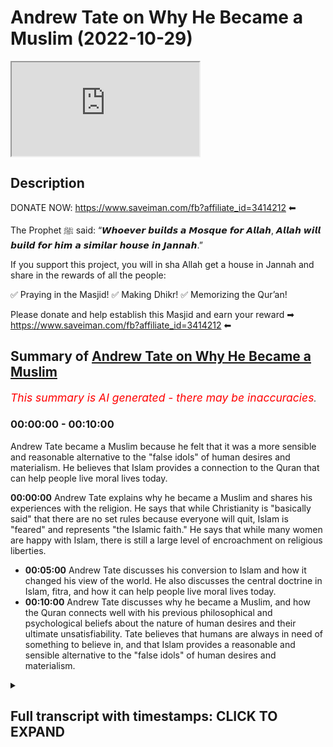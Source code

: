 # Andrew Tate on Why He Became a Muslim (2022-10-29)

<iframe loading='lazy' allow='autoplay' src='https://www.youtube.com/embed/Ysv3GE3-kpc'></iframe>

## Description

DONATE NOW: https://www.saveiman.com/fb?affiliate_id=3414212 ⬅

The Prophet ﷺ said: “𝙒𝙝𝙤𝙚𝙫𝙚𝙧 𝙗𝙪𝙞𝙡𝙙𝙨 𝙖 𝙈𝙤𝙨𝙦𝙪𝙚 𝙛𝙤𝙧 𝘼𝙡𝙡𝙖𝙝, 𝘼𝙡𝙡𝙖𝙝 𝙬𝙞𝙡𝙡 𝙗𝙪𝙞𝙡𝙙 𝙛𝙤𝙧 𝙝𝙞𝙢 𝙖 𝙨𝙞𝙢𝙞𝙡𝙖𝙧 𝙝𝙤𝙪𝙨𝙚 𝙞𝙣 𝙅𝙖𝙣𝙣𝙖𝙝.”

If you support this project, you will in sha Allah get a house in Jannah and share in the rewards of all the people:

✅ Praying in the Masjid!
✅ Making Dhikr!
✅ Memorizing the Qur’an!

Please donate and help establish this Masjid and earn your reward ➡ https://www.saveiman.com/fb?affiliate_id=3414212 ⬅

## Summary of [Andrew Tate on Why He Became a Muslim](https://www.youtube.com/watch?v=Ysv3GE3-kpc)


*<span style="color:red; font-size:125%">This summary is AI generated - there may be inaccuracies</span>. [](/)*

### <a onclick="modifyYTiframeseektime('0')">00:00:00</a> - <a onclick="modifyYTiframeseektime('600')">00:10:00</a>

Andrew Tate became a Muslim because he felt that it was a more sensible and reasonable alternative to the "false idols" of human desires and materialism. He believes that Islam provides a connection to the Quran that can help people live moral lives today.

**<a onclick="modifyYTiframeseektime('0')">00:00:00</a>** Andrew Tate explains why he became a Muslim and shares his experiences with the religion. He says that while Christianity is "basically said" that there are no set rules because everyone will quit, Islam is "feared" and represents "the Islamic faith." He says that while many women are happy with Islam, there is still a large level of encroachment on religious liberties.
* **<a onclick="modifyYTiframeseektime('300')">00:05:00</a>**  Andrew Tate discusses his conversion to Islam and how it changed his view of the world. He also discusses the central doctrine in Islam, fitra, and how it can help people live moral lives today.
* **<a onclick="modifyYTiframeseektime('600')">00:10:00</a>**  Andrew Tate discusses why he became a Muslim, and how the Quran connects well with his previous philosophical and psychological beliefs about the nature of human desires and their ultimate unsatisfiability. Tate believes that humans are always in need of something to believe in, and that Islam provides a reasonable and sensible alternative to the "false idols" of human desires and materialism.

<details><summary><h2>Full transcript with timestamps: CLICK TO EXPAND</h2></summary>

<a onclick="modifyYTiframeseektime('0')">0:00:00</a> your brothers and sisters in the slum  
<a onclick="modifyYTiframeseektime('2')">0:00:02</a> net from Norway are establishing a  
<a onclick="modifyYTiframeseektime('4')">0:00:04</a> Masjid a dawah center this Center this  
<a onclick="modifyYTiframeseektime('8')">0:00:08</a> Masjid this educational institution will  
<a onclick="modifyYTiframeseektime('10')">0:00:10</a> act like a beacon of light calling the  
<a onclick="modifyYTiframeseektime('14')">0:00:14</a> Muslims in Norway back to the essence of  
<a onclick="modifyYTiframeseektime('16')">0:00:16</a> Islam so give generously and Allah  
<a onclick="modifyYTiframeseektime('18')">0:00:18</a> azzawajal will give you even I wanted to  
<a onclick="modifyYTiframeseektime('21')">0:00:21</a> ask you now because this is the Hot  
<a onclick="modifyYTiframeseektime('22')">0:00:22</a> Topic especially in the Muslim Community  
<a onclick="modifyYTiframeseektime('23')">0:00:23</a> about your conversion yeah so tell us  
<a onclick="modifyYTiframeseektime('27')">0:00:27</a> the story like what happened exactly  
<a onclick="modifyYTiframeseektime('28')">0:00:28</a> well I think a lot of people have been  
<a onclick="modifyYTiframeseektime('30')">0:00:30</a> following me for a while understand that  
<a onclick="modifyYTiframeseektime('31')">0:00:31</a> I've been very respectful of Islam for a  
<a onclick="modifyYTiframeseektime('33')">0:00:33</a> long time I was born in a Christian  
<a onclick="modifyYTiframeseektime('35')">0:00:35</a> country I was raised as a Christian and  
<a onclick="modifyYTiframeseektime('37')">0:00:37</a> I've always been very respectful of  
<a onclick="modifyYTiframeseektime('39')">0:00:39</a> Islam and it's become more and more  
<a onclick="modifyYTiframeseektime('41')">0:00:41</a> obvious to me and and more and more  
<a onclick="modifyYTiframeseektime('43')">0:00:43</a> pertinent that Islam is the last  
<a onclick="modifyYTiframeseektime('45')">0:00:45</a> religion on the planet when I talk about  
<a onclick="modifyYTiframeseektime('48')">0:00:48</a> Islam because I'm new to it yeah I I'm a  
<a onclick="modifyYTiframeseektime('52')">0:00:52</a> little bit careful right because I'm new  
<a onclick="modifyYTiframeseektime('53')">0:00:53</a> to it I'm certainly not a scholar  
<a onclick="modifyYTiframeseektime('55')">0:00:55</a> there's so much I need to learn I know  
<a onclick="modifyYTiframeseektime('56')">0:00:56</a> I'm on a Learning Journey I'm not here  
<a onclick="modifyYTiframeseektime('58')">0:00:58</a> to sit here and talk scripture I don't  
<a onclick="modifyYTiframeseektime('60')">0:01:00</a> know those things yet I'm here to learn  
<a onclick="modifyYTiframeseektime('61')">0:01:01</a> but we're here at your assistance thank  
<a onclick="modifyYTiframeseektime('64')">0:01:04</a> you brother thank you thank you but um  
<a onclick="modifyYTiframeseektime('66')">0:01:06</a> it's just for me it feels like the last  
<a onclick="modifyYTiframeseektime('68')">0:01:08</a> religion on Earth I feel like there's no  
<a onclick="modifyYTiframeseektime('70')">0:01:10</a> other religion people say to me why did  
<a onclick="modifyYTiframeseektime('72')">0:01:12</a> you convert and I said I don't really  
<a onclick="modifyYTiframeseektime('73')">0:01:13</a> feel it as a conversion I it's almost  
<a onclick="modifyYTiframeseektime('75')">0:01:15</a> like I knew Gog was real and now I've  
<a onclick="modifyYTiframeseektime('76')">0:01:16</a> become religious and they say oh you're  
<a onclick="modifyYTiframeseektime('78')">0:01:18</a> religious before I was like religious  
<a onclick="modifyYTiframeseektime('79')">0:01:19</a> before how Christian what does Christian  
<a onclick="modifyYTiframeseektime('81')">0:01:21</a> mean like who's not a Christian you go  
<a onclick="modifyYTiframeseektime('84')">0:01:24</a> to Christian nations and everyone says  
<a onclick="modifyYTiframeseektime('85')">0:01:25</a> they're a Christian look how they live  
<a onclick="modifyYTiframeseektime('86')">0:01:26</a> their lives go into the average church  
<a onclick="modifyYTiframeseektime('88')">0:01:28</a> is anyone actually fearful of God  
<a onclick="modifyYTiframeseektime('89')">0:01:29</a> anybody no the girls are out on Saturday  
<a onclick="modifyYTiframeseektime('92')">0:01:32</a> night drinking and they turn up to  
<a onclick="modifyYTiframeseektime('93')">0:01:33</a> church because their parents made them  
<a onclick="modifyYTiframeseektime('94')">0:01:34</a> but there's there's no substance to the  
<a onclick="modifyYTiframeseektime('96')">0:01:36</a> religion and also  
<a onclick="modifyYTiframeseektime('98')">0:01:38</a> Islam very closely reflects my personal  
<a onclick="modifyYTiframeseektime('101')">0:01:41</a> beliefs I through my personal life I've  
<a onclick="modifyYTiframeseektime('103')">0:01:43</a> learned that if you don't have standards  
<a onclick="modifyYTiframeseektime('105')">0:01:45</a> and you're not a strong person who's  
<a onclick="modifyYTiframeseektime('106')">0:01:46</a> prepared to defend his ideas you will be  
<a onclick="modifyYTiframeseektime('108')">0:01:48</a> crushed yes and we look at most  
<a onclick="modifyYTiframeseektime('110')">0:01:50</a> religions in the world today which are  
<a onclick="modifyYTiframeseektime('112')">0:01:52</a> not prepared to defend their ideas  
<a onclick="modifyYTiframeseektime('113')">0:01:53</a> what's happened to them they're just  
<a onclick="modifyYTiframeseektime('114')">0:01:54</a> getting crushed and now we have  
<a onclick="modifyYTiframeseektime('115')">0:01:55</a> Christianity as an idea which is  
<a onclick="modifyYTiframeseektime('118')">0:01:58</a> basically said well we can't set any  
<a onclick="modifyYTiframeseektime('120')">0:02:00</a> firm rules because everyone will just  
<a onclick="modifyYTiframeseektime('121')">0:02:01</a> quit so instead let's make it so easy to  
<a onclick="modifyYTiframeseektime('124')">0:02:04</a> be a Christian that nobody has to put  
<a onclick="modifyYTiframeseektime('125')">0:02:05</a> any effort in and then accept everybody  
<a onclick="modifyYTiframeseektime('127')">0:02:07</a> no matter what and hopefully we can keep  
<a onclick="modifyYTiframeseektime('129')">0:02:09</a> the church doors open that's not that's  
<a onclick="modifyYTiframeseektime('132')">0:02:12</a> not God to me you know God to me is is  
<a onclick="modifyYTiframeseektime('134')">0:02:14</a> strong God to me is something to be  
<a onclick="modifyYTiframeseektime('136')">0:02:16</a> feared God to me something someone that  
<a onclick="modifyYTiframeseektime('138')">0:02:18</a> people are afraid to mock yeah God to me  
<a onclick="modifyYTiframeseektime('140')">0:02:20</a> is someone that you have to go out of  
<a onclick="modifyYTiframeseektime('142')">0:02:22</a> your way to prove something to God to me  
<a onclick="modifyYTiframeseektime('145')">0:02:25</a> has red lines like God to me represents  
<a onclick="modifyYTiframeseektime('148')">0:02:28</a> the Islamic faith the Christian God to  
<a onclick="modifyYTiframeseektime('149')">0:02:29</a> me I don't see God I can't explain I  
<a onclick="modifyYTiframeseektime('151')">0:02:31</a> don't see anything there so to me it was  
<a onclick="modifyYTiframeseektime('154')">0:02:34</a> it was the only logical choice in the  
<a onclick="modifyYTiframeseektime('156')">0:02:36</a> end I mean many as you're saying this  
<a onclick="modifyYTiframeseektime('158')">0:02:38</a> I'm sure many people are like ecstatic  
<a onclick="modifyYTiframeseektime('160')">0:02:40</a> and extremely happy it's a great it's a  
<a onclick="modifyYTiframeseektime('163')">0:02:43</a> great thing for everyone honestly  
<a onclick="modifyYTiframeseektime('163')">0:02:43</a> because you know just anyone coming into  
<a onclick="modifyYTiframeseektime('167')">0:02:47</a> Islam is is you know the prophet is  
<a onclick="modifyYTiframeseektime('169')">0:02:49</a> better than the world and everything in  
<a onclick="modifyYTiframeseektime('170')">0:02:50</a> it yeah but imagine now somebody of  
<a onclick="modifyYTiframeseektime('173')">0:02:53</a> major influence I mean you're the most  
<a onclick="modifyYTiframeseektime('175')">0:02:55</a> Googled person on the planet I'm not  
<a onclick="modifyYTiframeseektime('176')">0:02:56</a> sure if you're still yeah I think Putin  
<a onclick="modifyYTiframeseektime('179')">0:02:59</a> might have beat me as of last week but I  
<a onclick="modifyYTiframeseektime('181')">0:03:01</a> think it's between me and Putin at the  
<a onclick="modifyYTiframeseektime('182')">0:03:02</a> moment but I don't want to lose to Putin  
<a onclick="modifyYTiframeseektime('184')">0:03:04</a> look Putin's the Big G I don't want more  
<a onclick="modifyYTiframeseektime('185')">0:03:05</a> enemies like it's fine Vladimir you can  
<a onclick="modifyYTiframeseektime('187')">0:03:07</a> have it I never thought I'd hear you  
<a onclick="modifyYTiframeseektime('189')">0:03:09</a> saying that statement yeah put wouldn't  
<a onclick="modifyYTiframeseektime('191')">0:03:11</a> beat me last year right yeah I think  
<a onclick="modifyYTiframeseektime('193')">0:03:13</a> we're just something the most Google but  
<a onclick="modifyYTiframeseektime('195')">0:03:15</a> no no it's definitely something  
<a onclick="modifyYTiframeseektime('196')">0:03:16</a> beautiful and a lot of people have you  
<a onclick="modifyYTiframeseektime('199')">0:03:19</a> know you'll be surprised at how many  
<a onclick="modifyYTiframeseektime('200')">0:03:20</a> women as well like because obviously the  
<a onclick="modifyYTiframeseektime('201')">0:03:21</a> the accusations of misogynist you know  
<a onclick="modifyYTiframeseektime('204')">0:03:24</a> but but a lot of women handle Allah  
<a onclick="modifyYTiframeseektime('206')">0:03:26</a> especially in the Muslim World they  
<a onclick="modifyYTiframeseektime('207')">0:03:27</a> absolutely happy in fact let me tell you  
<a onclick="modifyYTiframeseektime('208')">0:03:28</a> a story just before I came here today  
<a onclick="modifyYTiframeseektime('210')">0:03:30</a> one um one particular woman I can't  
<a onclick="modifyYTiframeseektime('213')">0:03:33</a> remember her identity but she's working  
<a onclick="modifyYTiframeseektime('214')">0:03:34</a> as a school teacher yep in London and  
<a onclick="modifyYTiframeseektime('217')">0:03:37</a> actually my friend told me that she was  
<a onclick="modifyYTiframeseektime('220')">0:03:40</a> kicked out of school because they had  
<a onclick="modifyYTiframeseektime('222')">0:03:42</a> this campaign against you in the schools  
<a onclick="modifyYTiframeseektime('224')">0:03:44</a> I'm not sure if you're aware of it yeah  
<a onclick="modifyYTiframeseektime('225')">0:03:45</a> this was part of the cancellation I  
<a onclick="modifyYTiframeseektime('227')">0:03:47</a> didn't know about this yeah so in in  
<a onclick="modifyYTiframeseektime('228')">0:03:48</a> British schools they said you know if  
<a onclick="modifyYTiframeseektime('230')">0:03:50</a> you say anything good about if you if  
<a onclick="modifyYTiframeseektime('231')">0:03:51</a> you say anything good about this person  
<a onclick="modifyYTiframeseektime('233')">0:03:53</a> or you have to be reported or prevented  
<a onclick="modifyYTiframeseektime('235')">0:03:55</a> and if you say anything you know you  
<a onclick="modifyYTiframeseektime('237')">0:03:57</a> have to kind of combat his extremism or  
<a onclick="modifyYTiframeseektime('240')">0:04:00</a> whatever it may be right so she because  
<a onclick="modifyYTiframeseektime('242')">0:04:02</a> when you became Muslim she abstained  
<a onclick="modifyYTiframeseektime('244')">0:04:04</a> from doing that she said I can't really  
<a onclick="modifyYTiframeseektime('245')">0:04:05</a> do that because you know Islamic clause  
<a onclick="modifyYTiframeseektime('247')">0:04:07</a> and it's it's backbiting and he's got  
<a onclick="modifyYTiframeseektime('249')">0:04:09</a> honor and Islam and so on and  
<a onclick="modifyYTiframeseektime('251')">0:04:11</a> unfortunately they fired her from that  
<a onclick="modifyYTiframeseektime('252')">0:04:12</a> from the position wow so you can see  
<a onclick="modifyYTiframeseektime('254')">0:04:14</a> that this is the level of encroachment  
<a onclick="modifyYTiframeseektime('256')">0:04:16</a> we're talking about here so and this  
<a onclick="modifyYTiframeseektime('258')">0:04:18</a> shows you that the level of fraternity  
<a onclick="modifyYTiframeseektime('260')">0:04:20</a> that exists and not only the fact that  
<a onclick="modifyYTiframeseektime('262')">0:04:22</a> you know when you're looking at Old  
<a onclick="modifyYTiframeseektime('263')">0:04:23</a> Twitter or whatever Twitter or whatever  
<a onclick="modifyYTiframeseektime('265')">0:04:25</a> social media it's not a representation  
<a onclick="modifyYTiframeseektime('267')">0:04:27</a> of what's really happening of course of  
<a onclick="modifyYTiframeseektime('268')">0:04:28</a> course and I I mean that's that's crazy  
<a onclick="modifyYTiframeseektime('270')">0:04:30</a> to hear and what's most crazy is  
<a onclick="modifyYTiframeseektime('273')">0:04:33</a> yeah the the fervor behind this idea  
<a onclick="modifyYTiframeseektime('276')">0:04:36</a> that I'm somehow extremist is truly it's  
<a onclick="modifyYTiframeseektime('279')">0:04:39</a> truly clown world like I've sat as a  
<a onclick="modifyYTiframeseektime('281')">0:04:41</a> professional and and analyzed my content  
<a onclick="modifyYTiframeseektime('283')">0:04:43</a> and understood which things can be taken  
<a onclick="modifyYTiframeseektime('285')">0:04:45</a> out of context and which things were  
<a onclick="modifyYTiframeseektime('286')">0:04:46</a> said in a way perhaps they wouldn't  
<a onclick="modifyYTiframeseektime('287')">0:04:47</a> shouldn't have been said before I was  
<a onclick="modifyYTiframeseektime('289')">0:04:49</a> massively famous but we have to sit here  
<a onclick="modifyYTiframeseektime('291')">0:04:51</a> and understand that if you take anybody  
<a onclick="modifyYTiframeseektime('293')">0:04:53</a> on the planet and give them seven years  
<a onclick="modifyYTiframeseektime('294')">0:04:54</a> of YouTube and then they decide and they  
<a onclick="modifyYTiframeseektime('296')">0:04:56</a> blow up big you're gonna be able to find  
<a onclick="modifyYTiframeseektime('298')">0:04:58</a> 30 to 45 seconds of clip across all  
<a onclick="modifyYTiframeseektime('300')">0:05:00</a> those years that could be taken out of  
<a onclick="modifyYTiframeseektime('301')">0:05:01</a> context right yeah and and and and it's  
<a onclick="modifyYTiframeseektime('304')">0:05:04</a> truly crazy because they sit and say oh  
<a onclick="modifyYTiframeseektime('306')">0:05:06</a> yeah but you know the young boys are  
<a onclick="modifyYTiframeseektime('307')">0:05:07</a> watching your stuff and they don't truly  
<a onclick="modifyYTiframeseektime('309')">0:05:09</a> understand all of it and it there's  
<a onclick="modifyYTiframeseektime('311')">0:05:11</a> Nuance that's missing and my argument is  
<a onclick="modifyYTiframeseektime('313')">0:05:13</a> very simple my argument is well one  
<a onclick="modifyYTiframeseektime('315')">0:05:15</a> you're taking small Clips out of context  
<a onclick="modifyYTiframeseektime('316')">0:05:16</a> and two there's not a single piece of  
<a onclick="modifyYTiframeseektime('318')">0:05:18</a> content on the internet that 14 year old  
<a onclick="modifyYTiframeseektime('320')">0:05:20</a> boy can't misunderstand name somebody  
<a onclick="modifyYTiframeseektime('322')">0:05:22</a> name someone who's producing content on  
<a onclick="modifyYTiframeseektime('324')">0:05:24</a> the internet that you would be 100 happy  
<a onclick="modifyYTiframeseektime('325')">0:05:25</a> for a 14 year old drill artists and so  
<a onclick="modifyYTiframeseektime('328')">0:05:28</a> they say that I mean I live in an area  
<a onclick="modifyYTiframeseektime('329')">0:05:29</a> this I'm not going to mention the names  
<a onclick="modifyYTiframeseektime('330')">0:05:30</a> of the artist but they're talking about  
<a onclick="modifyYTiframeseektime('332')">0:05:32</a> going to this person's house and killing  
<a onclick="modifyYTiframeseektime('333')">0:05:33</a> it and killing him in the middle of a  
<a onclick="modifyYTiframeseektime('334')">0:05:34</a> life crime epidemic yeah we have little  
<a onclick="modifyYTiframeseektime('336')">0:05:36</a> Nas twerking on having sex with level in  
<a onclick="modifyYTiframeseektime('339')">0:05:39</a> his music videos like we're gonna sit  
<a onclick="modifyYTiframeseektime('340')">0:05:40</a> here and talk about how children can be  
<a onclick="modifyYTiframeseektime('343')">0:05:43</a> impressionable young children and I'm  
<a onclick="modifyYTiframeseektime('345')">0:05:45</a> sitting there saying there's no way I'm  
<a onclick="modifyYTiframeseektime('346')">0:05:46</a> the worst person that's not why they're  
<a onclick="modifyYTiframeseektime('348')">0:05:48</a> deleting me the difference for them is  
<a onclick="modifyYTiframeseektime('349')">0:05:49</a> as you've mentioned on those on those  
<a onclick="modifyYTiframeseektime('351')">0:05:51</a> fronts it doesn't matter to them because  
<a onclick="modifyYTiframeseektime('353')">0:05:53</a> it's like okay they're consuming our  
<a onclick="modifyYTiframeseektime('355')">0:05:55</a> hedonistic products or whatever it is  
<a onclick="modifyYTiframeseektime('356')">0:05:56</a> that doesn't change their world view  
<a onclick="modifyYTiframeseektime('358')">0:05:58</a> whereas what you're saying is  
<a onclick="modifyYTiframeseektime('360')">0:06:00</a> ideological now you're you're  
<a onclick="modifyYTiframeseektime('362')">0:06:02</a> challenging the status quo of the LW of  
<a onclick="modifyYTiframeseektime('365')">0:06:05</a> the liberal world order your challenging  
<a onclick="modifyYTiframeseektime('367')">0:06:07</a> second wave feministic Notions you are  
<a onclick="modifyYTiframeseektime('368')">0:06:08</a> challenging some liberal Notions you're  
<a onclick="modifyYTiframeseektime('370')">0:06:10</a> challenging ideas commonplace ideas of  
<a onclick="modifyYTiframeseektime('373')">0:06:13</a> of Tolerance and George Orwell said it  
<a onclick="modifyYTiframeseektime('375')">0:06:15</a> very well he said that the more a  
<a onclick="modifyYTiframeseektime('378')">0:06:18</a> society moves away from the truth the  
<a onclick="modifyYTiframeseektime('380')">0:06:20</a> more it hates people who speak it  
<a onclick="modifyYTiframeseektime('381')">0:06:21</a> absolutely and and you're and you're  
<a onclick="modifyYTiframeseektime('383')">0:06:23</a> right and I think even the basic things  
<a onclick="modifyYTiframeseektime('385')">0:06:25</a> I teach because some people have said to  
<a onclick="modifyYTiframeseektime('386')">0:06:26</a> me Andrew all you teach about is  
<a onclick="modifyYTiframeseektime('387')">0:06:27</a> personal responsibility motivation  
<a onclick="modifyYTiframeseektime('389')">0:06:29</a> working hard getting up and doing the  
<a onclick="modifyYTiframeseektime('391')">0:06:31</a> right thing I said that's the absolute  
<a onclick="modifyYTiframeseektime('393')">0:06:33</a> those are the things they're most afraid  
<a onclick="modifyYTiframeseektime('394')">0:06:34</a> of if you teach people to have standards  
<a onclick="modifyYTiframeseektime('397')">0:06:37</a> for themselves and to be morally really  
<a onclick="modifyYTiframeseektime('399')">0:06:39</a> strong people and to know right from  
<a onclick="modifyYTiframeseektime('400')">0:06:40</a> wrong then they can't brainwash you so  
<a onclick="modifyYTiframeseektime('402')">0:06:42</a> that's what they're most afraid of  
<a onclick="modifyYTiframeseektime('403')">0:06:43</a> they're most afraid of young men who men  
<a onclick="modifyYTiframeseektime('405')">0:06:45</a> looking up and going no no I don't  
<a onclick="modifyYTiframeseektime('406')">0:06:46</a> believe that  
<a onclick="modifyYTiframeseektime('408')">0:06:48</a> no I don't believe it I don't want to  
<a onclick="modifyYTiframeseektime('409')">0:06:49</a> and I want to go do this I want to go to  
<a onclick="modifyYTiframeseektime('411')">0:06:51</a> the gym and be strong or I want to  
<a onclick="modifyYTiframeseektime('412')">0:06:52</a> believe X or I want to be a moral person  
<a onclick="modifyYTiframeseektime('414')">0:06:54</a> they genuinely have a problem with  
<a onclick="modifyYTiframeseektime('417')">0:06:57</a> Baseline morality yes you understand  
<a onclick="modifyYTiframeseektime('419')">0:06:59</a> when some people recognize when I  
<a onclick="modifyYTiframeseektime('422')">0:07:02</a> convert to Islam that there was a time I  
<a onclick="modifyYTiframeseektime('423')">0:07:03</a> was an atheist there was a time when I  
<a onclick="modifyYTiframeseektime('425')">0:07:05</a> was atheistic and the reason I am now so  
<a onclick="modifyYTiframeseektime('427')">0:07:07</a> absolutely certain that God is real is  
<a onclick="modifyYTiframeseektime('429')">0:07:09</a> because I've seen evil I've seen shaytan  
<a onclick="modifyYTiframeseektime('432')">0:07:12</a> I've seen it when you see enough evil  
<a onclick="modifyYTiframeseektime('434')">0:07:14</a> you realize that there must be an equal  
<a onclick="modifyYTiframeseektime('435')">0:07:15</a> and opposite force and there are people  
<a onclick="modifyYTiframeseektime('437')">0:07:17</a> out there in the world today doing the  
<a onclick="modifyYTiframeseektime('438')">0:07:18</a> work of the devil genuine demons who are  
<a onclick="modifyYTiframeseektime('440')">0:07:20</a> trying to destroy the Baseline morality  
<a onclick="modifyYTiframeseektime('442')">0:07:22</a> that's inside of all of us we're all  
<a onclick="modifyYTiframeseektime('444')">0:07:24</a> born with some kind of morality and  
<a onclick="modifyYTiframeseektime('445')">0:07:25</a> they're trying to destroy it and that's  
<a onclick="modifyYTiframeseektime('447')">0:07:27</a> exactly the Islamic understanding that  
<a onclick="modifyYTiframeseektime('448')">0:07:28</a> we believe that you're born with  
<a onclick="modifyYTiframeseektime('450')">0:07:30</a> something called fitra which is the  
<a onclick="modifyYTiframeseektime('451')">0:07:31</a> initial goodness you're born with an  
<a onclick="modifyYTiframeseektime('454')">0:07:34</a> innate belief receptivity to believe in  
<a onclick="modifyYTiframeseektime('457')">0:07:37</a> one God and then that is corrupted in  
<a onclick="modifyYTiframeseektime('460')">0:07:40</a> fact there's a prophet Hadith of the  
<a onclick="modifyYTiframeseektime('462')">0:07:42</a> Prophet where he says  
<a onclick="modifyYTiframeseektime('465')">0:07:45</a> every born child is born upon this  
<a onclick="modifyYTiframeseektime('467')">0:07:47</a> initial goodness  
<a onclick="modifyYTiframeseektime('472')">0:07:52</a> and then his father and mother or his  
<a onclick="modifyYTiframeseektime('475')">0:07:55</a> parents they socialize him into you know  
<a onclick="modifyYTiframeseektime('478')">0:07:58</a> Christianity Judas and magism so the  
<a onclick="modifyYTiframeseektime('481')">0:08:01</a> idea is that everyone is born with this  
<a onclick="modifyYTiframeseektime('482')">0:08:02</a> initial uh goodness and this initial uh  
<a onclick="modifyYTiframeseektime('486')">0:08:06</a> will or want to believe in God one God  
<a onclick="modifyYTiframeseektime('488')">0:08:08</a> and then as you mentioned I mean it's  
<a onclick="modifyYTiframeseektime('490')">0:08:10</a> what you're mentioning here is really is  
<a onclick="modifyYTiframeseektime('492')">0:08:12</a> profound because you're you're  
<a onclick="modifyYTiframeseektime('493')">0:08:13</a> mentioning a central Doctrine in Islam  
<a onclick="modifyYTiframeseektime('495')">0:08:15</a> but but it's and and this is why perhaps  
<a onclick="modifyYTiframeseektime('498')">0:08:18</a> I found God the way I did because I  
<a onclick="modifyYTiframeseektime('499')">0:08:19</a> understood all these things first and  
<a onclick="modifyYTiframeseektime('501')">0:08:21</a> then I saw the Quran and confirmed so  
<a onclick="modifyYTiframeseektime('503')">0:08:23</a> many things for me you know like even  
<a onclick="modifyYTiframeseektime('505')">0:08:25</a> the conversations I've been having so  
<a onclick="modifyYTiframeseektime('506')">0:08:26</a> far so many things have been confirmed  
<a onclick="modifyYTiframeseektime('508')">0:08:28</a> and it's amazing the knowledge that's  
<a onclick="modifyYTiframeseektime('509')">0:08:29</a> inside of it which is so applicable  
<a onclick="modifyYTiframeseektime('510')">0:08:30</a> today yeah for for a old book right you  
<a onclick="modifyYTiframeseektime('513')">0:08:33</a> know it's supposed to be old but it  
<a onclick="modifyYTiframeseektime('515')">0:08:35</a> seems so so Timeless but it's truly  
<a onclick="modifyYTiframeseektime('517')">0:08:37</a> amazing but you're you're totally right  
<a onclick="modifyYTiframeseektime('519')">0:08:39</a> and and the Baseline morality I don't  
<a onclick="modifyYTiframeseektime('521')">0:08:41</a> think most people understand that when  
<a onclick="modifyYTiframeseektime('523')">0:08:43</a> they're doing this under the guise of  
<a onclick="modifyYTiframeseektime('524')">0:08:44</a> Tolerance when they're saying be so  
<a onclick="modifyYTiframeseektime('525')">0:08:45</a> tolerant that you no longer believe in  
<a onclick="modifyYTiframeseektime('527')">0:08:47</a> right from wrong they're not doing doing  
<a onclick="modifyYTiframeseektime('528')">0:08:48</a> that to make Society a better place  
<a onclick="modifyYTiframeseektime('530')">0:08:50</a> they're doing that to empty your brain  
<a onclick="modifyYTiframeseektime('531')">0:08:51</a> so that you have no resistance to the  
<a onclick="modifyYTiframeseektime('533')">0:08:53</a> slave mind programming they want to get  
<a onclick="modifyYTiframeseektime('535')">0:08:55</a> you to a point where if they tell you  
<a onclick="modifyYTiframeseektime('537')">0:08:57</a> the sky is green yeah you look at with  
<a onclick="modifyYTiframeseektime('539')">0:08:59</a> your own eyes yeah and you see blue but  
<a onclick="modifyYTiframeseektime('541')">0:09:01</a> no the sky is green that's what they  
<a onclick="modifyYTiframeseektime('543')">0:09:03</a> want so that you have to have nothing in  
<a onclick="modifyYTiframeseektime('545')">0:09:05</a> your brain that can prevent that if you  
<a onclick="modifyYTiframeseektime('547')">0:09:07</a> have God if you have no I believe this  
<a onclick="modifyYTiframeseektime('549')">0:09:09</a> is right and wrong if you have personal  
<a onclick="modifyYTiframeseektime('551')">0:09:11</a> responsibility if you have  
<a onclick="modifyYTiframeseektime('552')">0:09:12</a> self-accountability if you're a person  
<a onclick="modifyYTiframeseektime('554')">0:09:14</a> who sticks up for what he believes all  
<a onclick="modifyYTiframeseektime('556')">0:09:16</a> that's bad to them they want all of that  
<a onclick="modifyYTiframeseektime('557')">0:09:17</a> gone so they could tell you the sky is  
<a onclick="modifyYTiframeseektime('559')">0:09:19</a> green and and I don't want to say too  
<a onclick="modifyYTiframeseektime('562')">0:09:22</a> much because I don't want the stream to  
<a onclick="modifyYTiframeseektime('563')">0:09:23</a> end but they're going to tell you  
<a onclick="modifyYTiframeseektime('564')">0:09:24</a> something much worse than the sky is  
<a onclick="modifyYTiframeseektime('565')">0:09:25</a> green they're going to tell you  
<a onclick="modifyYTiframeseektime('566')">0:09:26</a> something else and and if they're trying  
<a onclick="modifyYTiframeseektime('568')">0:09:28</a> to program us all into slaves I remember  
<a onclick="modifyYTiframeseektime('570')">0:09:30</a> when I was in my undergraduate days and  
<a onclick="modifyYTiframeseektime('573')">0:09:33</a> I was reading a particular book by this  
<a onclick="modifyYTiframeseektime('575')">0:09:35</a> guy called Jeremy Bentham who became  
<a onclick="modifyYTiframeseektime('577')">0:09:37</a> like you know the spiritual forefather  
<a onclick="modifyYTiframeseektime('579')">0:09:39</a> of Jose Mill who is the father of like  
<a onclick="modifyYTiframeseektime('581')">0:09:41</a> social liberalism of today and I  
<a onclick="modifyYTiframeseektime('584')">0:09:44</a> remember reading this because it was so  
<a onclick="modifyYTiframeseektime('585')">0:09:45</a> powerful because it linked to something  
<a onclick="modifyYTiframeseektime('586')">0:09:46</a> I read in the Quran he said that you  
<a onclick="modifyYTiframeseektime('588')">0:09:48</a> know you have two gods he said you have  
<a onclick="modifyYTiframeseektime('591')">0:09:51</a> the god of pain and you have the God of  
<a onclick="modifyYTiframeseektime('592')">0:09:52</a> Pleasure and I thought this is so  
<a onclick="modifyYTiframeseektime('595')">0:09:55</a> interesting the Quran States you know  
<a onclick="modifyYTiframeseektime('597')">0:09:57</a> have you seen the one who takes his own  
<a onclick="modifyYTiframeseektime('600')">0:10:00</a> desires as a God and because now there  
<a onclick="modifyYTiframeseektime('603')">0:10:03</a> is no transcendental force that we can  
<a onclick="modifyYTiframeseektime('606')">0:10:06</a> look up and as you say venerate now  
<a onclick="modifyYTiframeseektime('609')">0:10:09</a> we're forced to be slaves to the system  
<a onclick="modifyYTiframeseektime('611')">0:10:11</a> yeah we're to our own desires or I mean  
<a onclick="modifyYTiframeseektime('614')">0:10:14</a> the Quran has another verse which I  
<a onclick="modifyYTiframeseektime('616')">0:10:16</a> think is so powerful and it connects  
<a onclick="modifyYTiframeseektime('617')">0:10:17</a> very well with what you're saying  
<a onclick="modifyYTiframeseektime('621')">0:10:21</a> that God has struck a parable of a man  
<a onclick="modifyYTiframeseektime('626')">0:10:26</a> that he's got many different slave  
<a onclick="modifyYTiframeseektime('628')">0:10:28</a> owners  
<a onclick="modifyYTiframeseektime('631')">0:10:31</a> and another kind of man who's only got  
<a onclick="modifyYTiframeseektime('633')">0:10:33</a> one slave owner he's God is basically  
<a onclick="modifyYTiframeseektime('636')">0:10:36</a> telling us in the Quran that you've got  
<a onclick="modifyYTiframeseektime('638')">0:10:38</a> one example of one individual who's got  
<a onclick="modifyYTiframeseektime('640')">0:10:40</a> multiple slave owners and another one  
<a onclick="modifyYTiframeseektime('643')">0:10:43</a> with just one he says  
<a onclick="modifyYTiframeseektime('644')">0:10:44</a> are they the same  
<a onclick="modifyYTiframeseektime('646')">0:10:46</a> so here the idea is  
<a onclick="modifyYTiframeseektime('648')">0:10:48</a> as Rousseau said that his liberal  
<a onclick="modifyYTiframeseektime('650')">0:10:50</a> philosophy said that man is Born Free  
<a onclick="modifyYTiframeseektime('652')">0:10:52</a> but everywhere in Chains  
<a onclick="modifyYTiframeseektime('654')">0:10:54</a> this is the order because if you don't  
<a onclick="modifyYTiframeseektime('656')">0:10:56</a> have that God to to worship then you're  
<a onclick="modifyYTiframeseektime('658')">0:10:58</a> going to end up having to worship to  
<a onclick="modifyYTiframeseektime('660')">0:11:00</a> everything else and the whole part of  
<a onclick="modifyYTiframeseektime('661')">0:11:01</a> the shahada which you took which is  
<a onclick="modifyYTiframeseektime('665')">0:11:05</a> the the true meaning of that is that  
<a onclick="modifyYTiframeseektime('669')">0:11:09</a> there is no God worthy of worship except  
<a onclick="modifyYTiframeseektime('671')">0:11:11</a> for one God which means that your your  
<a onclick="modifyYTiframeseektime('674')">0:11:14</a> desires or the system or these people  
<a onclick="modifyYTiframeseektime('677')">0:11:17</a> that want to control us they are the  
<a onclick="modifyYTiframeseektime('679')">0:11:19</a> problem is they're not worthy of worship  
<a onclick="modifyYTiframeseektime('681')">0:11:21</a> the only one worthy of our subordination  
<a onclick="modifyYTiframeseektime('684')">0:11:24</a> and submission is the creator of the  
<a onclick="modifyYTiframeseektime('686')">0:11:26</a> heavens and the Earth there's no one  
<a onclick="modifyYTiframeseektime('687')">0:11:27</a> else I agree and it's it's it's I  
<a onclick="modifyYTiframeseektime('690')">0:11:30</a> completely agree and I've agreed with  
<a onclick="modifyYTiframeseektime('691')">0:11:31</a> this for the longest time you know I've  
<a onclick="modifyYTiframeseektime('693')">0:11:33</a> never been to like a music concert and  
<a onclick="modifyYTiframeseektime('695')">0:11:35</a> people ask me why and I said I just look  
<a onclick="modifyYTiframeseektime('698')">0:11:38</a> at it and I feel embarrassed I look at  
<a onclick="modifyYTiframeseektime('700')">0:11:40</a> someone up on a stage dancing around and  
<a onclick="modifyYTiframeseektime('703')">0:11:43</a> I look at hundreds of thousands of  
<a onclick="modifyYTiframeseektime('704')">0:11:44</a> peasants in the crowd just yeah yeah  
<a onclick="modifyYTiframeseektime('707')">0:11:47</a> yeah I'm like it's embarrass I feel  
<a onclick="modifyYTiframeseektime('710')">0:11:50</a> cringe it's like secondhand  
<a onclick="modifyYTiframeseektime('712')">0:11:52</a> embarrassment when I see these festivals  
<a onclick="modifyYTiframeseektime('713')">0:11:53</a> and everyone's losing their our mind or  
<a onclick="modifyYTiframeseektime('715')">0:11:55</a> these music concerts I genuinely feel  
<a onclick="modifyYTiframeseektime('717')">0:11:57</a> embarrassed for the people who go  
<a onclick="modifyYTiframeseektime('718')">0:11:58</a> because to me that is a form of worship  
<a onclick="modifyYTiframeseektime('720')">0:12:00</a> like yeah you can listen to the music at  
<a onclick="modifyYTiframeseektime('721')">0:12:01</a> home for free you're like you don't have  
<a onclick="modifyYTiframeseektime('723')">0:12:03</a> to wait in that line and stand out in  
<a onclick="modifyYTiframeseektime('724')">0:12:04</a> the cold like I don't know perhaps it  
<a onclick="modifyYTiframeseektime('726')">0:12:06</a> was a bit extreme but I've always known  
<a onclick="modifyYTiframeseektime('728')">0:12:08</a> that they're trying to give us false  
<a onclick="modifyYTiframeseektime('730')">0:12:10</a> Idols to some degree and when I speak to  
<a onclick="modifyYTiframeseektime('732')">0:12:12</a> atheists atheists say oh I don't believe  
<a onclick="modifyYTiframeseektime('734')">0:12:14</a> in God but they they've signed up so  
<a onclick="modifyYTiframeseektime('736')">0:12:16</a> hard to the liberal woke agenda they're  
<a onclick="modifyYTiframeseektime('738')">0:12:18</a> as religious as anybody but they're just  
<a onclick="modifyYTiframeseektime('740')">0:12:20</a> believing in the wrong things they're  
<a onclick="modifyYTiframeseektime('741')">0:12:21</a> believing in degeneracy and they're  
<a onclick="modifyYTiframeseektime('742')">0:12:22</a> believing in the work of the devil so  
<a onclick="modifyYTiframeseektime('744')">0:12:24</a> humans always need something to believe  
<a onclick="modifyYTiframeseektime('746')">0:12:26</a> in and it's a great thing you said about  
<a onclick="modifyYTiframeseektime('747')">0:12:27</a> your own desires it's like  
<a onclick="modifyYTiframeseektime('749')">0:12:29</a> one one guy I was talking to since my  
<a onclick="modifyYTiframeseektime('751')">0:12:31</a> conversion says it's interesting that  
<a onclick="modifyYTiframeseektime('753')">0:12:33</a> somebody with everything all the Western  
<a onclick="modifyYTiframeseektime('755')">0:12:35</a> World yeah I think everything somebody  
<a onclick="modifyYTiframeseektime('756')">0:12:36</a> could want exactly has now converted and  
<a onclick="modifyYTiframeseektime('758')">0:12:38</a> I said yeah because even before my  
<a onclick="modifyYTiframeseektime('760')">0:12:40</a> conversion I understood that Hedonism is  
<a onclick="modifyYTiframeseektime('762')">0:12:42</a> a black hole and you can never fill it  
<a onclick="modifyYTiframeseektime('764')">0:12:44</a> you're never going to be able to have  
<a onclick="modifyYTiframeseektime('766')">0:12:46</a> enough girls to be happy with girls  
<a onclick="modifyYTiframeseektime('767')">0:12:47</a> you're never gonna be able to have  
<a onclick="modifyYTiframeseektime('768')">0:12:48</a> enough money to be happy with money you  
<a onclick="modifyYTiframeseektime('769')">0:12:49</a> know be able to you know drink enough to  
<a onclick="modifyYTiframeseektime('771')">0:12:51</a> be happy with drinking like it's a black  
<a onclick="modifyYTiframeseektime('773')">0:12:53</a> hole and you can pour endless things  
<a onclick="modifyYTiframeseektime('775')">0:12:55</a> down it but you'll never fill it up and  
<a onclick="modifyYTiframeseektime('776')">0:12:56</a> you need to have some degree of  
<a onclick="modifyYTiframeseektime('778')">0:12:58</a> self-restraint and I've always been a  
<a onclick="modifyYTiframeseektime('779')">0:12:59</a> very disciplined person I've never made  
<a onclick="modifyYTiframeseektime('781')">0:13:01</a> mistakes but certainly yeah the higher  
<a onclick="modifyYTiframeseektime('783')">0:13:03</a> power is is going to give you more  
<a onclick="modifyYTiframeseektime('785')">0:13:05</a> satisfaction in your heart than endless  
<a onclick="modifyYTiframeseektime('787')">0:13:07</a> endless insanity  
</details>